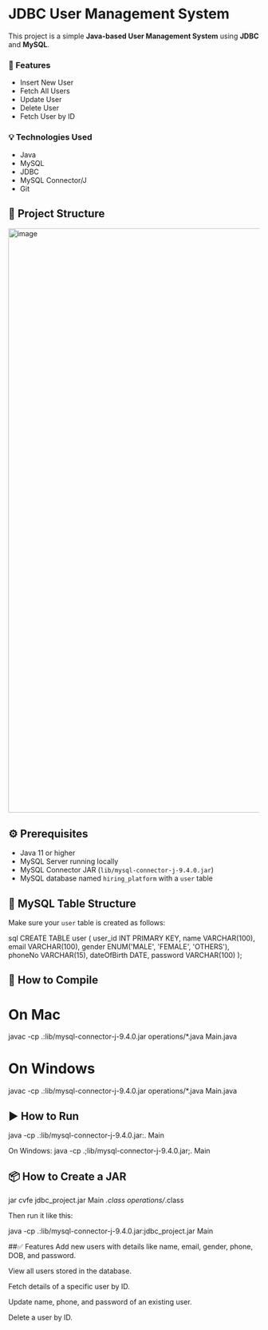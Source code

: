 # JDBC User Management System

This project is a simple **Java-based User Management System** using **JDBC** and **MySQL**.

### 🔧 Features
- Insert New User
- Fetch All Users
- Update User
- Delete User
- Fetch User by ID

### 💡 Technologies Used
- Java
- MySQL
- JDBC
- MySQL Connector/J
- Git

## 📁 Project Structure

<img width="1388" height="1171" alt="image" src="https://github.com/user-attachments/assets/83e6ca6f-0552-4c28-9ebd-29209c989a61" />

## ⚙️ Prerequisites

- Java 11 or higher
- MySQL Server running locally
- MySQL Connector JAR (`lib/mysql-connector-j-9.4.0.jar`)
- MySQL database named `hiring_platform` with a `user` table

## 🧱 MySQL Table Structure

Make sure your `user` table is created as follows:

sql
CREATE TABLE user (
  user_id INT PRIMARY KEY,
  name VARCHAR(100),
  email VARCHAR(100),
  gender ENUM('MALE', 'FEMALE', 'OTHERS'),
  phoneNo VARCHAR(15),
  dateOfBirth DATE,
  password VARCHAR(100)
);


## 🚀 How to Compile
# On Mac
javac -cp .:lib/mysql-connector-j-9.4.0.jar operations/*.java Main.java

# On Windows
javac -cp .:lib/mysql-connector-j-9.4.0.jar operations/*.java Main.java

## ▶️ How to Run

java -cp .:lib/mysql-connector-j-9.4.0.jar:. Main

On Windows:
java -cp .;lib/mysql-connector-j-9.4.0.jar;. Main


## 📦 How to Create a JAR

jar cvfe jdbc_project.jar Main *.class operations/*.class

Then run it like this:

java -cp .:lib/mysql-connector-j-9.4.0.jar:jdbc_project.jar Main

##✅ Features
Add new users with details like name, email, gender, phone, DOB, and password.

View all users stored in the database.

Fetch details of a specific user by ID.

Update name, phone, and password of an existing user.

Delete a user by ID.

